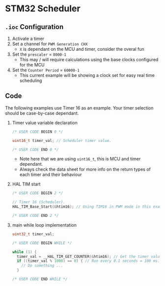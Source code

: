 # STM32 Scheduler

## `.ioc` Configuration

1. Activate a timer
2. Set a channel for `PWM Generation CHX`
    - `X` is dependant on the MCU and timer, consider the overal fun
3. Set the `prescaler` = `8000-1`
    - This may / will require calculations using the base clocks configured for the MCU
4. Set the `Counter Period` = `60000-1`
    - This current example will be showing a clock set for easy real time scheduling

## Code

The following examples use Timer 16 as an example. Your timer selection should be case-by-case
dependant.

1. Timer value variable declaration

   ```C
   /* USER CODE BEGIN 0 */
   
   uint16_t timer_val; // Scheduler timer value.
   
   /* USER CODE END 0 */
   ```

    - Note here that we are using `uint16_t`, this is MCU and timer dependant.
    - Always check the data sheet for more info on the return types of each timer and their
      behaviour

2. HAL TIM start

   ```C
   /* USER CODE BEGIN 2 */
   
   // Timer 16 (Scheduler).
   HAL_TIM_Base_Start(&htim16); // Using TIM16 in PWM mode in this example.
   
   /* USER CODE END 2 */
   ```

3. main while loop implementation

   ```C
   uint32_t timer_val;
   
   /* USER CODE BEGIN WHILE */
   
   while (1) {
     timer_val = __HAL_TIM_GET_COUNTER(&htim16); // Get the timer value.
     if ((timer_val % 1000) == 0) { // Run every 0.1 seconds = 100 ms.
       // Do something ...
     }
   
   /* USER CODE END WHILE */
   ```
